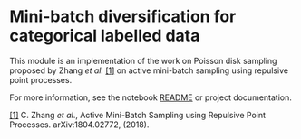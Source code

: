 # Mini-batch diversification for categorical labelled data

This module is an implementation of the work on Poisson disk sampling proposed by Zhang *et al.* [[1]](https://arxiv.org/abs/1804.02772) on active mini-batch sampling using repulsive point processes.

For more information, see the notebook [README](https://github.com/andrew31416/sampling/blob/master/examples/example_1.ipynb) or project documentation.



[[1]](https://arxiv.org/abs/1804.02772) C. Zhang *et al*., Active Mini-Batch Sampling using Repulsive Point Processes. arXiv:1804.02772, (2018).
